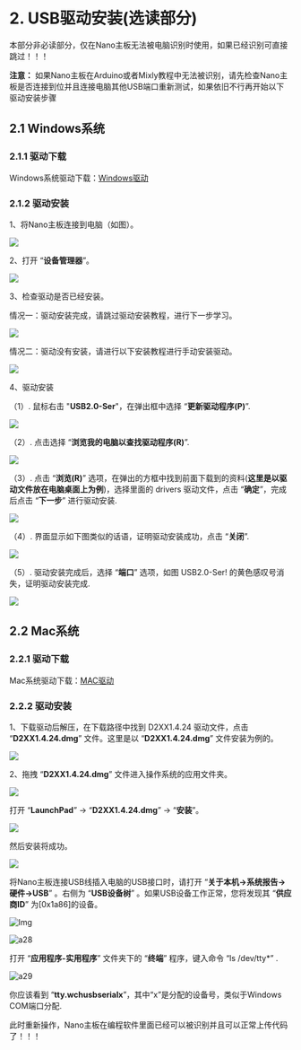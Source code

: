 # 2. USB驱动安装(选读部分)

本部分非必读部分，仅在Nano主板无法被电脑识别时使用，如果已经识别可直接跳过！！！

**注意：** 如果Nano主板在Arduino或者Mixly教程中无法被识别，请先检查Nano主板是否连接到位并且连接电脑其他USB端口重新测试，如果依旧不行再开始以下驱动安装步骤

## 2.1 Windows系统

### 2.1.1 驱动下载

Windows系统驱动下载：[Windows驱动](./Windows.7z)

### 2.1.2 驱动安装

1、将Nano主板连接到电脑（如图）。

![](./media/a36.png)

2、打开 “**设备管理器**”。

![](media/02.png)

3、检查驱动是否已经安装。

情况一：驱动安装完成，请跳过驱动安装教程，进行下一步学习。

![](media/03.png)

情况二：驱动没有安装，请进行以下安装教程进行手动安装驱动。

![](media/04.png)

4、驱动安装

（1）. 鼠标右击 "**USB2.0-Ser**"，在弹出框中选择 “**更新驱动程序(P)**”.

![](media/05.png)

（2）. 点击选择 “**浏览我的电脑以查找驱动程序(R)**”.

![](media/06.png)

（3）. 点击 “**浏览(R)**” 选项，在弹出的方框中找到前面下载到的资料(**这里是以驱动文件放在电脑桌面上为例**)，选择里面的 drivers 驱动文件，点击 “**确定**”，完成后点击 “**下一步**” 进行驱动安装.

![](media/08.png)

（4）. 界面显示如下图类似的话语，证明驱动安装成功，点击 “**关闭**”.

![](media/09.png)

（5）. 驱动安装完成后，选择 “**端口**” 选项，如图 USB2.0-Ser! 的黄色感叹号消失，证明驱动安装完成.

![](media/010.png)

## 2.2 Mac系统

### 2.2.1 驱动下载

Mac系统驱动下载：[MAC驱动](./MAC.7z)

### 2.2.2 驱动安装

1、下载驱动后解压，在下载路径中找到 D2XX1.4.24 驱动文件，点击 “**D2XX1.4.24.dmg**” 文件。这里是以 “**D2XX1.4.24.dmg**” 文件安装为例的。

![](./media/11-1.png)

2、拖拽 “**D2XX1.4.24.dmg**” 文件进入操作系统的应用文件夹。

![](./media/22.jpg)

打开 “**LaunchPad**” → “**D2XX1.4.24.dmg**” → “**安装**”。

![](./media/a26.jpg)

然后安装将成功。

![](./media/a27.png)

将Nano主板连接USB线插入电脑的USB接口时，请打开 “**关于本机->系统报告->硬件->USB**” 。右侧为 “**USB设备树**” 。如果USB设备工作正常，您将发现其 “**供应商ID**” 为[0x1a86]的设备。

![Img](./media/a28-1.png)

![a28](./media/a28.png)

打开 “**应用程序-实用程序**” 文件夹下的 “**终端**” 程序，键入命令 “ls /dev/tty*” .

![a29](./media/a29.png)

你应该看到 “**tty.wchusbserialx**”，其中“x”是分配的设备号，类似于Windows COM端口分配.

此时重新操作，Nano主板在编程软件里面已经可以被识别并且可以正常上传代码了！！！


